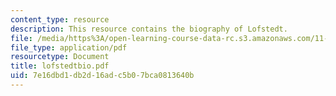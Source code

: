```yaml
---
content_type: resource
description: This resource contains the biography of Lofstedt.
file: /media/https%3A/open-learning-course-data-rc.s3.amazonaws.com/11-941-disaster-vulnerability-and-resilience-spring-2005/7e16dbd1db2d16adc5b07bca0813640b_lofstedtbio.pdf
file_type: application/pdf
resourcetype: Document
title: lofstedtbio.pdf
uid: 7e16dbd1-db2d-16ad-c5b0-7bca0813640b
---
```

